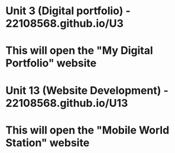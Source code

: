 # Unit 3 (Digital portfolio) - 22108568.github.io/U3
# This will open the "My Digital Portfolio" website
# Unit 13 (Website Development) - 22108568.github.io/U13
# This will open the "Mobile World Station" website
